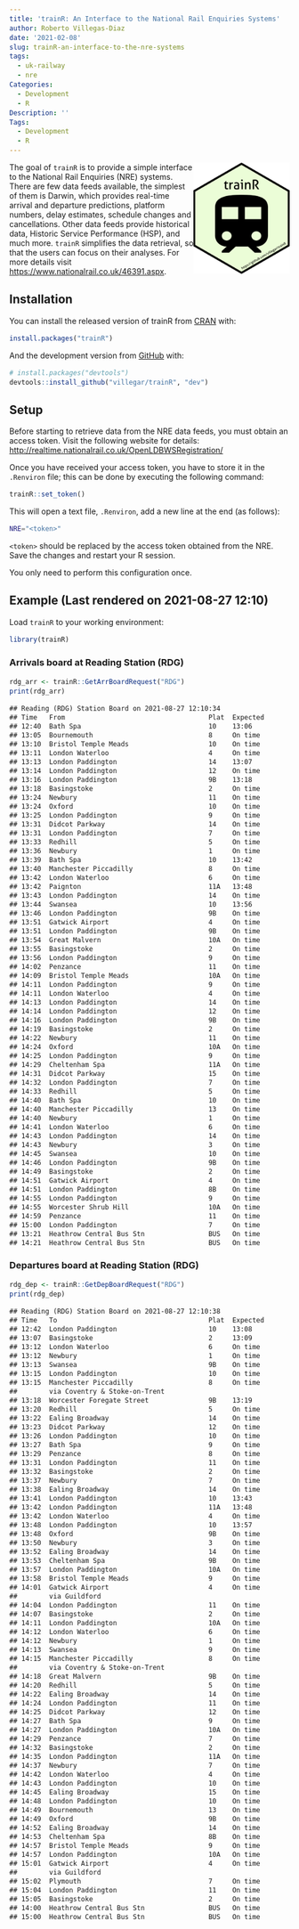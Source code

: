 ```yaml
---
title: 'trainR: An Interface to the National Rail Enquiries Systems'
author: Roberto Villegas-Diaz
date: '2021-02-08'
slug: trainR-an-interface-to-the-nre-systems
tags:
  - uk-railway
  - nre
Categories:
  - Development
  - R
Description: ''
Tags:
  - Development
  - R
---
```


<img src="https://raw.githubusercontent.com/villegar/trainR/main/inst/images/logo.png" alt="logo" align="right" height=200px/>

The goal of `trainR` is to provide a simple interface to the 
National Rail Enquiries (NRE) systems. There are few data feeds 
available, the simplest of them is Darwin, which provides real-time 
arrival and departure predictions, platform numbers, delay estimates, 
schedule changes and cancellations. Other data feeds provide historical 
data, Historic Service Performance (HSP), and much more. `trainR` 
simplifies the data retrieval, so that the users can focus on their 
analyses. For more details visit 
https://www.nationalrail.co.uk/46391.aspx.

## Installation

You can install the released version of trainR from [CRAN](https://CRAN.R-project.org) with:

``` r
install.packages("trainR")
```

And the development version from [GitHub](https://github.com/) with:

``` r
# install.packages("devtools")
devtools::install_github("villegar/trainR", "dev")
```

## Setup
Before starting to retrieve data from the NRE data feeds, you must obtain an access token. 
Visit the following website for details: http://realtime.nationalrail.co.uk/OpenLDBWSRegistration/

Once you have received your access token, you have to store it in the `.Renviron` file; this can be 
done by executing the following command:


```r
trainR::set_token()
```

This will open a text file, `.Renviron`, add a new line at the end (as follows):

```bash
NRE="<token>"
```

`<token>` should be replaced by the access token obtained from the NRE. Save the changes and restart 
your R session.

You only need to perform this configuration once.

## Example (Last rendered on 2021-08-27 12:10)

Load `trainR` to your working environment:

```r
library(trainR)
```

### Arrivals board at Reading Station (RDG)


```r
rdg_arr <- trainR::GetArrBoardRequest("RDG")
print(rdg_arr)
```

```
## Reading (RDG) Station Board on 2021-08-27 12:10:34
## Time   From                                    Plat  Expected
## 12:40  Bath Spa                                10    13:06
## 13:05  Bournemouth                             8     On time
## 13:10  Bristol Temple Meads                    10    On time
## 13:11  London Waterloo                         4     On time
## 13:13  London Paddington                       14    13:07
## 13:14  London Paddington                       12    On time
## 13:16  London Paddington                       9B    13:18
## 13:18  Basingstoke                             2     On time
## 13:24  Newbury                                 11    On time
## 13:24  Oxford                                  10    On time
## 13:25  London Paddington                       9     On time
## 13:31  Didcot Parkway                          14    On time
## 13:31  London Paddington                       7     On time
## 13:33  Redhill                                 5     On time
## 13:36  Newbury                                 1     On time
## 13:39  Bath Spa                                10    13:42
## 13:40  Manchester Piccadilly                   8     On time
## 13:42  London Waterloo                         6     On time
## 13:42  Paignton                                11A   13:48
## 13:43  London Paddington                       14    On time
## 13:44  Swansea                                 10    13:56
## 13:46  London Paddington                       9B    On time
## 13:51  Gatwick Airport                         4     On time
## 13:51  London Paddington                       9B    On time
## 13:54  Great Malvern                           10A   On time
## 13:55  Basingstoke                             2     On time
## 13:56  London Paddington                       9     On time
## 14:02  Penzance                                11    On time
## 14:09  Bristol Temple Meads                    10A   On time
## 14:11  London Paddington                       9     On time
## 14:11  London Waterloo                         4     On time
## 14:13  London Paddington                       14    On time
## 14:14  London Paddington                       12    On time
## 14:16  London Paddington                       9B    On time
## 14:19  Basingstoke                             2     On time
## 14:22  Newbury                                 11    On time
## 14:24  Oxford                                  10A   On time
## 14:25  London Paddington                       9     On time
## 14:29  Cheltenham Spa                          11A   On time
## 14:31  Didcot Parkway                          15    On time
## 14:32  London Paddington                       7     On time
## 14:33  Redhill                                 5     On time
## 14:40  Bath Spa                                10    On time
## 14:40  Manchester Piccadilly                   13    On time
## 14:40  Newbury                                 1     On time
## 14:41  London Waterloo                         6     On time
## 14:43  London Paddington                       14    On time
## 14:43  Newbury                                 3     On time
## 14:45  Swansea                                 10    On time
## 14:46  London Paddington                       9B    On time
## 14:49  Basingstoke                             2     On time
## 14:51  Gatwick Airport                         4     On time
## 14:51  London Paddington                       8B    On time
## 14:55  London Paddington                       9     On time
## 14:55  Worcester Shrub Hill                    10A   On time
## 14:59  Penzance                                11    On time
## 15:00  London Paddington                       7     On time
## 13:21  Heathrow Central Bus Stn                BUS   On time
## 14:21  Heathrow Central Bus Stn                BUS   On time
```

### Departures board at Reading Station (RDG)


```r
rdg_dep <- trainR::GetDepBoardRequest("RDG")
print(rdg_dep)
```

```
## Reading (RDG) Station Board on 2021-08-27 12:10:38
## Time   To                                      Plat  Expected
## 12:42  London Paddington                       10    13:08
## 13:07  Basingstoke                             2     13:09
## 13:12  London Waterloo                         6     On time
## 13:12  Newbury                                 1     On time
## 13:13  Swansea                                 9B    On time
## 13:15  London Paddington                       10    On time
## 13:15  Manchester Piccadilly                   8     On time
##        via Coventry & Stoke-on-Trent           
## 13:18  Worcester Foregate Street               9B    13:19
## 13:20  Redhill                                 5     On time
## 13:22  Ealing Broadway                         14    On time
## 13:23  Didcot Parkway                          12    On time
## 13:26  London Paddington                       10    On time
## 13:27  Bath Spa                                9     On time
## 13:29  Penzance                                8     On time
## 13:31  London Paddington                       11    On time
## 13:32  Basingstoke                             2     On time
## 13:37  Newbury                                 7     On time
## 13:38  Ealing Broadway                         14    On time
## 13:41  London Paddington                       10    13:43
## 13:42  London Paddington                       11A   13:48
## 13:42  London Waterloo                         4     On time
## 13:48  London Paddington                       10    13:57
## 13:48  Oxford                                  9B    On time
## 13:50  Newbury                                 3     On time
## 13:52  Ealing Broadway                         14    On time
## 13:53  Cheltenham Spa                          9B    On time
## 13:57  London Paddington                       10A   On time
## 13:58  Bristol Temple Meads                    9     On time
## 14:01  Gatwick Airport                         4     On time
##        via Guildford                           
## 14:04  London Paddington                       11    On time
## 14:07  Basingstoke                             2     On time
## 14:11  London Paddington                       10A   On time
## 14:12  London Waterloo                         6     On time
## 14:12  Newbury                                 1     On time
## 14:13  Swansea                                 9     On time
## 14:15  Manchester Piccadilly                   8     On time
##        via Coventry & Stoke-on-Trent           
## 14:18  Great Malvern                           9B    On time
## 14:20  Redhill                                 5     On time
## 14:22  Ealing Broadway                         14    On time
## 14:24  London Paddington                       11    On time
## 14:25  Didcot Parkway                          12    On time
## 14:27  Bath Spa                                9     On time
## 14:27  London Paddington                       10A   On time
## 14:29  Penzance                                7     On time
## 14:32  Basingstoke                             2     On time
## 14:35  London Paddington                       11A   On time
## 14:37  Newbury                                 7     On time
## 14:42  London Waterloo                         4     On time
## 14:43  London Paddington                       10    On time
## 14:45  Ealing Broadway                         15    On time
## 14:48  London Paddington                       10    On time
## 14:49  Bournemouth                             13    On time
## 14:49  Oxford                                  9B    On time
## 14:52  Ealing Broadway                         14    On time
## 14:53  Cheltenham Spa                          8B    On time
## 14:57  Bristol Temple Meads                    9     On time
## 14:57  London Paddington                       10A   On time
## 15:01  Gatwick Airport                         4     On time
##        via Guildford                           
## 15:02  Plymouth                                7     On time
## 15:04  London Paddington                       11    On time
## 15:05  Basingstoke                             2     On time
## 14:00  Heathrow Central Bus Stn                BUS   On time
## 15:00  Heathrow Central Bus Stn                BUS   On time
```
